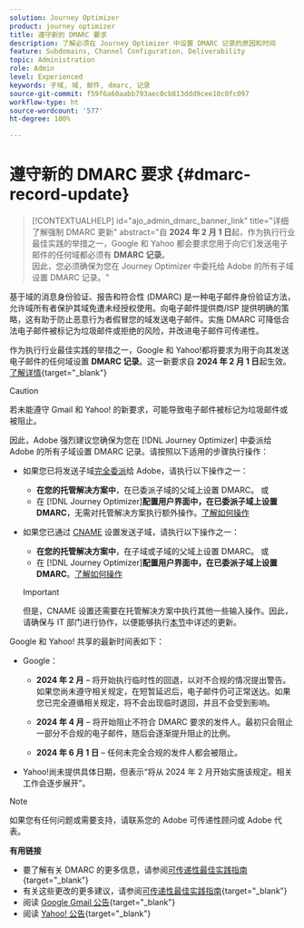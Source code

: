 ```yaml
---
solution: Journey Optimizer
product: journey optimizer
title: 遵守新的 DMARC 要求
description: 了解必须在 Journey Optimizer 中设置 DMARC 记录的原因和时间
feature: Subdomains, Channel Configuration, Deliverability
topic: Administration
role: Admin
level: Experienced
keywords: 子域, 域, 邮件, dmarc, 记录
source-git-commit: f59f6a60aabb793aec0cb813ddd9cee10c0fc097
workflow-type: ht
source-wordcount: '577'
ht-degree: 100%

---
```


# 遵守新的 DMARC 要求 {#dmarc-record-update}

>[!CONTEXTUALHELP]
>id="ajo_admin_dmarc_banner_link"
>title="详细了解强制 DMARC 更新"
>abstract="自 **2024 年 2 月 1 日**&#x200B;起，作为执行行业最佳实践的举措之一，Google 和 Yahoo 都会要求您用于向它们发送电子邮件的任何域都必须有 **DMARC 记录**。<br>因此，您必须确保为您在 Journey Optimizer 中委托给 Adobe 的所有子域设置 DMARC 记录。"

基于域的消息身份验证、报告和符合性 (DMARC) 是一种电子邮件身份验证方法，允许域所有者保护其域免遭未经授权使用。向电子邮件提供商/ISP 提供明确的策略，这有助于防止恶意行为者假冒您的域发送电子邮件。实施 DMARC 可降低合法电子邮件被标记为垃圾邮件或拒绝的风险，并改进电子邮件可传递性。

作为执行行业最佳实践的举措之一，Google 和 Yahoo!都将要求为用于向其发送电子邮件的任何域设置 **DMARC 记录**。这一新要求自 **2024 年 2 月 1 日**&#x200B;起生效。[了解详情](https://experienceleague.adobe.com/docs/deliverability-learn/deliverability-best-practice-guide/additional-resources/guidance-around-changes-to-google-and-yahoo.html?lang=zh-Hans#dmarc){target="_blank"}

>[!CAUTION]
>
>若未能遵守 Gmail 和 Yahoo! 的新要求，可能导致电子邮件被标记为垃圾邮件或被阻止。

因此，Adobe 强烈建议您确保为您在 [!DNL Journey Optimizer] 中委派给 Adobe 的所有子域设置 DMARC 记录。请按照以下适用的步骤执行操作：

* 如果您已将发送子域[完全委派](delegate-subdomain.md#full-subdomain-delegation)给 Adobe，请执行以下操作之一：

   * **在您的托管解决方案中**，在已委派子域的父域上设置 DMARC。
或
   * 在 [!DNL Journey Optimizer]**配置用户界面中，在已委派子域上设置 DMARC**，无需对托管解决方案执行额外操作。[了解如何操作](dmarc-record.md#implement-dmarc)

* 如果您已通过 [CNAME](delegate-subdomain.md#cname-subdomain-delegation) 设置发送子域，请执行以下操作之一：

   * **在您的托管解决方案中**，在子域或子域的父域上设置 DMARC。
或
   * 在 [!DNL Journey Optimizer]**配置用户界面中，在已委派子域上设置 DMARC**。[了解如何操作](dmarc-record.md#implement-dmarc)

  >[!IMPORTANT]
  >
  >但是，CNAME 设置还需要在托管解决方案中执行其他一些输入操作。因此，请确保与 IT 部门进行协作，以便能够执行[本节](dmarc-record.md#implement-dmarc)中详述的更新。

Google 和 Yahoo! 共享的最新时间表如下：

* Google：

   * **2024 年 2 月** – 将开始执行临时性的回退，以对不合规的情况提出警告。如果您尚未遵守相关规定，在短暂延迟后，电子邮件仍可正常送达。如果您已完全遵循相关规定，将不会出现临时退回，并且不会受到影响。

   * **2024 年 4 月** – 将开始阻止不符合 DMARC 要求的发件人。最初只会阻止一部分不合规的电子邮件，随后会逐渐提升阻止的比例。

   * **2024 年 6 月 1 日** – 任何未完全合规的发件人都会被阻止。

* Yahoo!尚未提供具体日期，但表示“将从 2024 年 2 月开始实施该规定。相关工作会逐步展开”。

>[!NOTE]
>
>如果您有任何问题或需要支持，请联系您的 Adobe 可传递性顾问或 Adobe 代表。

**有用链接**

* 要了解有关 DMARC 的更多信息，请参阅[可传递性最佳实践指南](https://experienceleague.adobe.com/docs/deliverability-learn/deliverability-best-practice-guide/additional-resources/technotes/implement-dmarc.html?lang=zh-Hans#about){target="_blank"}
* 有关这些更改的更多建议，请参阅[可传递性最佳实践指南](https://experienceleague.adobe.com/docs/deliverability-learn/deliverability-best-practice-guide/additional-resources/guidance-around-changes-to-google-and-yahoo.html?lang=zh-Hans){target="_blank"}
* 阅读 [Google Gmail 公告](https://blog.google/products/gmail/gmail-security-authentication-spam-protection/){target="_blank"}
* 阅读 [Yahoo! 公告](https://blog.postmaster.yahooinc.com/post/730172167494483968/more-secure-less-spam){target="_blank"}
